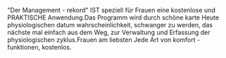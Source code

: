 "Der Management - rekord" IST speziell für Frauen eine kostenlose und PRAKTISCHE Anwendung.Das Programm wird durch schöne karte Heute physiologischen datum wahrscheinlichkeit, schwanger zu werden, das nächste mal einfach aus dem Weg, zur Verwaltung und Erfassung der physiologischen zyklus.Frauen am liebsten Jede Art von komfort - funktionen, kostenlos.
